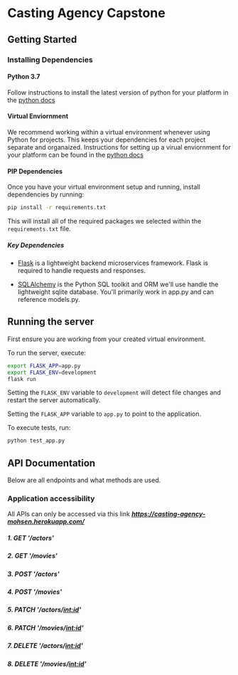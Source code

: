 # Casting Agency Capstone

## Getting Started

### Installing Dependencies

#### Python 3.7

Follow instructions to install the latest version of python for your platform in the [python docs](https://docs.python.org/3/using/unix.html#getting-and-installing-the-latest-version-of-python)

#### Virtual Enviornment

We recommend working within a virtual environment whenever using Python for projects. This keeps your dependencies for each project separate and organaized. Instructions for setting up a virual enviornment for your platform can be found in the [python docs](https://packaging.python.org/guides/installing-using-pip-and-virtual-environments/)

#### PIP Dependencies

Once you have your virtual environment setup and running, install dependencies by running:

```bash
pip install -r requirements.txt
```

This will install all of the required packages we selected within the `requirements.txt` file.

##### Key Dependencies

- [Flask](http://flask.pocoo.org/)  is a lightweight backend microservices framework. Flask is required to handle requests and responses.

- [SQLAlchemy](https://www.sqlalchemy.org/) is the Python SQL toolkit and ORM we'll use handle the lightweight sqlite database. You'll primarily work in app.py and can reference models.py. 

## Running the server

First ensure you are working from your created virtual environment.


To run the server, execute:

```bash
export FLASK_APP=app.py
export FLASK_ENV=development
flask run
```

Setting the `FLASK_ENV` variable to `development` will detect file changes and restart the server automatically.

Setting the `FLASK_APP` variable to `app.py` to point to the application. 

To execute tests, run:
```bash 
python test_app.py
```

## API Documentation

Below are all endpoints and what methods are used.

### Application accessibility

All APIs can only be accessed via this link 
**_https://casting-agency-mohsen.herokuapp.com/_**

##### 1. GET '/actors'
##### 2. GET '/movies'
##### 3. POST '/actors'
##### 4. POST '/movies'
##### 5. PATCH '/actors/<int:id>'
##### 6. PATCH '/movies/<int:id>'
##### 7. DELETE '/actors/<int:id>'
##### 8. DELETE '/movies/<int:id>'